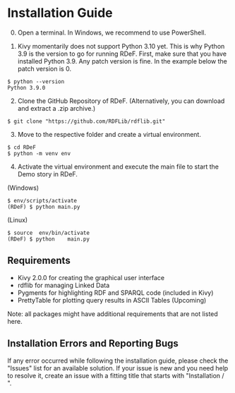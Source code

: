 # Installation Guide

0. Open a terminal. In Windows, we recommend to use PowerShell.
   
1. Kivy momentarily does not support Python 3.10 yet. This is why Python 3.9 is the version to go for running RDeF. 
First, make sure that you have installed Python 3.9. Any patch version is fine. In the example below the patch version is 0.
```console
$ python --version
Python 3.9.0
```

2. Clone the GitHub Repository of RDeF. (Alternatively, you can download and extract a .zip archive.) 
```console
$ git clone "https://github.com/RDFLib/rdflib.git"
```

3. Move to the respective folder and create a virtual environment.
```console
$ cd RDeF
$ python -m venv env
```

4. Activate the virtual environment and execute the main file to start the Demo story in RDeF. 
   
(Windows)
```console
$ env/scripts/activate
(RDeF) $ python main.py
```

(Linux)
```console
$ source  env/bin/activate
(RDeF) $ python    main.py 
```


## Requirements
* Kivy 2.0.0 for creating the graphical user interface
* rdflib for managing Linked Data
* Pygments for highlighting RDF and SPARQL code (included in Kivy)
* PrettyTable for plotting query results in ASCII Tables (Upcoming)

Note: all packages might have additional requirements that are not listed here.


## Installation Errors and Reporting Bugs
If any error occurred while following the installation guide, please check the "Issues" list for an available solution. If your issue is new and you need help to resolve it, create an issue with a fitting title that starts with "Installation / ". 
